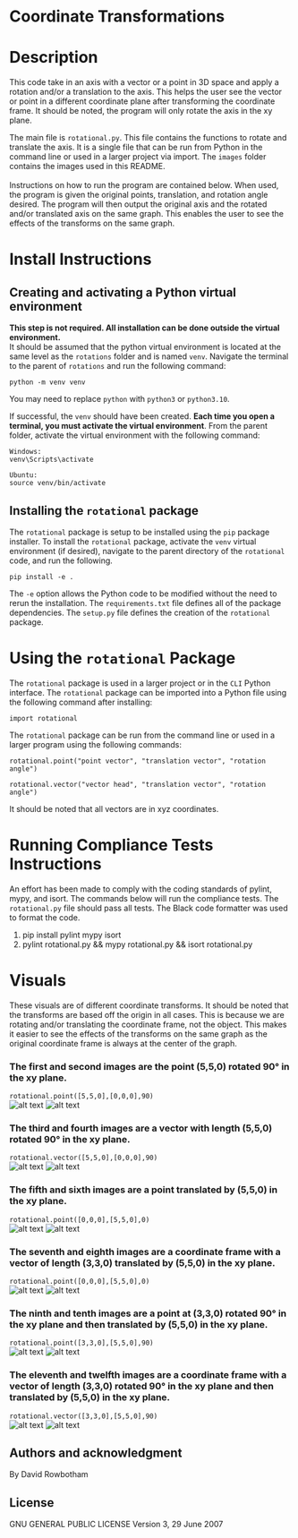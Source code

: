 
# Coordinate Transformations

# Description
This code take in an axis with a vector or a point in 3D space and apply a rotation and/or a translation to the axis. This helps the user see the vector or point in a different coordinate plane after transforming the coordinate frame. It should be noted, the program will only rotate the axis in the xy plane. 

The main file is `rotational.py`. This file contains the functions to rotate and translate the axis. It is a single file that can be run from Python in the command line or used in a larger project via import. The `images` folder contains the images used in this README.
<br><br>
 Instructions on how to run the program are contained below. When used, the program is given the original points, translation, and rotation angle desired. The program will then output the original axis and the rotated and/or translated axis on the same graph. This enables the user to see the effects of the transforms on the same graph.

# Install Instructions
## Creating and activating a Python virtual environment
**This step is not required. All installation can be done outside the virtual environment.**<br>
 It should be assumed that the python virtual environment is located at the same level as the `rotations` folder and is named `venv`. Navigate the terminal to the parent of `rotations` and run the following command:

```
python -m venv venv
```
You may need to replace `python` with `python3` or `python3.10`.

If successful, the `venv` should have been created. **Each time you open a terminal, you must activate the virtual environment**. From the parent folder, activate the virtual environment with the following command:

```
Windows:
venv\Scripts\activate

Ubuntu:
source venv/bin/activate
```

## Installing the `rotational` package
The `rotational` package is setup to be installed using the `pip` package installer. To install the `rotational` package, activate the `venv` virtual environment (if desired), navigate to the parent directory of the `rotational` code, and run the following.
```
pip install -e .
```
The `-e` option allows the Python code to be modified without the need to rerun the installation. The `requirements.txt` file defines all of the package dependencies. The `setup.py` file defines the creation of the `rotational` package.

# Using the `rotational` Package
The `rotational` package is used in a larger project or in the `CLI` Python interface. The `rotational` package can be imported into a Python file using the following command after installing:
```
import rotational
```
The `rotational` package can be run from the command line or used in a larger program using the following commands:
```
rotational.point("point vector", "translation vector", "rotation angle")

rotational.vector("vector head", "translation vector", "rotation angle")
```
It should be noted that all vectors are in xyz coordinates. 

# Running Compliance Tests Instructions
An effort has been made to comply with the coding standards of pylint, mypy, and isort. The commands below will run the compliance tests. The `rotational.py` file should pass all tests. The Black code formatter was used to format the code.

1. pip install pylint mypy isort 
2. pylint rotational.py && mypy rotational.py && isort rotational.py

# Visuals
These visuals are of different coordinate transforms. It should be noted that the transforms are based off the origin in all cases. This is because we are rotating and/or translating the coordinate frame, not the object. This makes it easier to see the effects of the transforms on the same graph as the original coordinate frame is always at the center of the graph. 

### The first and second images are the point (5,5,0) rotated 90&deg; in the xy plane.<br>

```rotational.point([5,5,0],[0,0,0],90)```<br>
![alt text](images/p90.png "1. A point rotated 90&deg;")
![alt text](images/p90t.png "2. A point rotated 90&deg; in the xy plane")


### The third and fourth images are a vector with length (5,5,0) rotated 90&deg; in the xy plane.<br>

```rotational.vector([5,5,0],[0,0,0],90)```<br>
![alt text](images/v90.png "3. A vector rotated 90&deg;")
![alt text](images/v90t.png "4. A vector rotated 90&deg; in the xy plane")

### The fifth and sixth images are a point translated by (5,5,0) in the xy plane.<br>

```rotational.point([0,0,0],[5,5,0],0)```<br>
![alt text](images/pt.png "5. A point translated by (5,5) in the xy plane")
![alt text](images/ptt.png "6. A point translated by (5,5) in the xy plane")

### The seventh and eighth images are a coordinate frame with a vector of length (3,3,0) translated by (5,5,0) in the xy plane.<br>

```rotational.point([0,0,0],[5,5,0],0)```<br>
![alt text](images/vt.png "7. A vector translated by (5,5) in the xy plane")
![alt text](images/vtt.png "8. A vector translated by (5,5) in the xy plane")

### The ninth and tenth images are a point at (3,3,0) rotated 90&deg; in the xy plane and then translated by (5,5,0) in the xy plane.<br>

```rotational.point([3,3,0],[5,5,0],90)```<br>
![alt text](images/fp.png "9. A point rotated 90&deg; in the xy plane and then translated by (5,5) in the xy plane")
![alt text](images/fpt.png "10. A point rotated 90&deg; in the xy plane and then translated by (5,5) in the xy plane")

### The eleventh and twelfth images are a coordinate frame with a vector of length (3,3,0) rotated 90&deg; in the xy plane and then translated by (5,5,0) in the xy plane.<br>

```rotational.vector([3,3,0],[5,5,0],90)```<br>
![alt text](images/vf.png "11. A vector rotated 90&deg; in the xy plane and then translated by (5,5) in the xy plane")
![alt text](images/vft.png "12. A vector rotated 90&deg; in the xy plane and then translated by (5,5) in the xy plane")


## Authors and acknowledgment
By David Rowbotham

## License
GNU GENERAL PUBLIC LICENSE
Version 3, 29 June 2007
 


